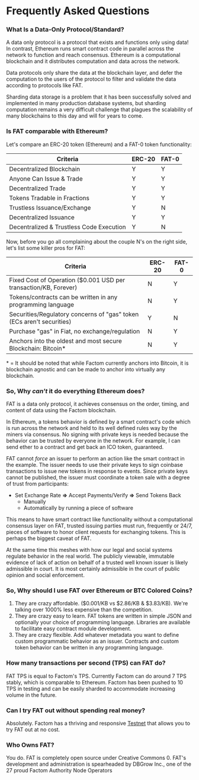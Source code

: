 # Frequently Asked Questions



### What Is a Data-Only Protocol/Standard?

A data only protocol is a protocol that exists and functions only using
data! In contrast, Ethereum runs smart contract code in parallel across the
network to function and reach consensus. Ethereum is a computational blockchain
and it distributes computation and data across the network.

Data protocols only share the data at the blockchain layer, and defer the
computation to the users of the protocol to filter and validate the data
according to protocols like FAT.

Sharding data storage is a problem that it has been successfully solved and
implemented in many production database systems, but sharding computation
remains a very difficult challenge that plagues the scalability of many
blockchains to this day and will for years to come.


### Is FAT comparable with Ethereum?

Let's compare an ERC-20 token (Ethereum) and a FAT-0 token functionality:

| Criteria                                 | ERC-20 | FAT-0 |
| ---------------------------------------- | ------ | ----- |
| Decentralized Blockchain                 | Y      | Y     |
| Anyone Can Issue & Trade                 | Y      | Y     |
| Decentralized Trade                      | Y      | Y     |
| Tokens Tradable in Fractions             | Y      | Y     |
| Trustless Issuance/Exchange              | Y      | N     |
| Decentralized Issuance                   | Y      | Y     |
| Decentralized & Trustless Code Execution | Y      | N     |

Now, before you go all complaining about the couple N's on the right side,
let's list some killer pros for FAT:

| Criteria                                                     | ERC-20 | FAT-0 |
| ------------------------------------------------------------ | ------ | ----- |
| Fixed Cost of Operation ($0.001 USD per transaction/KB, Forever) | N      | Y     |
| Tokens/contracts can be written in any programming language  | N      | Y     |
| Securities/Regulatory concerns of "gas" token (ECs aren't securities) | Y      | N     |
| Purchase "gas" in Fiat, no exchange/regulation               | N      | Y     |
| Anchors into the oldest and most secure Blockchain: Bitcoin* | N      | Y     |

\* =  It should be noted that while Factom currently anchors into Bitcoin, it is blockchain agnostic and can be made to anchor into virtually any blockchain.



### So, Why _can't_ it do everything Ethereum does?

FAT is a data only protocol, it achieves consensus on the order, timing, and
content of data using the Factom blockchain.

In Ethereum, a tokens behavior is defined by a smart contract's
code which is run across the network and held to its well defined rules way by the miners via consensus. No signing with private keys is needed because the behavior can be trusted by everyone in
the network. For example, I can send ether to a contract and get back an ICO token,
guaranteed.

FAT cannot _force_ an issuer to perform an action like the smart contract in
the example. The issuer needs to use their private keys to sign coinbase
transactions to issue new tokens in response to events. Since private keys
cannot be published, the issuer must coordinate a token sale with a degree of
trust from participants:

- Set Exchange Rate **=>** Accept Payments/Verify **=>** Send Tokens Back
  - Manually
  - Automatically by running a piece of software

This means to have smart contract like functionality without a computational
consensus layer on FAT, trusted issuing parties must run, frequently or 24/7,
pieces of software to honor client requests for exchanging tokens.  This is
perhaps the biggest caveat of FAT.

At the same time this meshes with how our legal and social systems regulate
behavior in the real world. The publicly viewable, immutable evidence of lack
of action on behalf of a trusted well known issuer is likely admissible in
court. It is most certainly admissible in the court of public opinion and social enforcement.


### So, Why should I use FAT over Ethereum or BTC Colored Coins?

1. They are crazy affordable. ($0.001/KB vs \$2.86/KB & \$3.83/KB). We're
   talking over 1000% less expensive than the competition.
2. They are crazy easy to learn. FAT tokens are written in simple JSON and
   optionally your choice of programming language. Libraries are available to
facilitate easy contract module development.
3. They are crazy flexible. Add whatever metadata you want to define custom
   programmatic behavior as an issuer. Contracts and custom token behavior can be written in any programming language.


### How many transactions per second (TPS) can FAT do?

FAT TPS is equal to Factom's TPS. Currently Factom can do around 7 TPS stably,
which is comparable to Ethereum. Factom has been pushed to 10 TPS  in testing and can be easily sharded to accommodate increasing volume in the future.


### Can I try FAT out without spending real money?

Absolutely. Factom has a thriving and responsive [Testnet](http://www.factom-testnet.com/Introduction) that allows you
to try FAT out at no cost.


### Who Owns FAT?

You do. FAT is completely open source under Creative Commons 0. FAT's
development and administration is spearheaded by DBGrow Inc., one of the 27
proud Factom Authority Node Operators